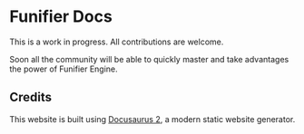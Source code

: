 # Funifier Docs

This is a work in progress. All contributions are welcome.

Soon all the community will be able to quickly master and take advantages the power of Funifier Engine.

## Credits

This website is built using [Docusaurus 2](https://docusaurus.io/), a modern static website generator.